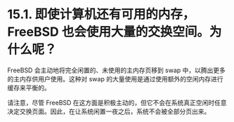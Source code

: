 # 15.1. 即使计算机还有可用的内存，FreeBSD 也会使用大量的交换空间。为什么呢？

FreeBSD 会主动地将完全闲置的、未使用的主内存页移到 swap 中，以腾出更多的主内存供用户使用。这种对 swap 的大量使用是通过使用额外的空闲内存进行缓存来平衡的。

请注意，尽管 FreeBSD 在这方面是积极主动的，但它不会在系统真正空闲时任意决定交换页面。因此，在让系统闲置一夜之后，系统不会被全部分页出来。
